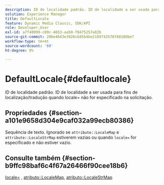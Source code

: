 ```yaml
---
description: ID de localidade padrão. ID de localidade a ser usada para fins de localização/tradução quando locale= não for especificado na solicitação.
solution: Experience Manager
title: DefaultLocale
feature: Dynamic Media Classic, SDK/API
role: Developer,User
exl-id: a7f40099-c89c-4653-aa50-f0475257a82b
source-git-commit: 206e4643e3926cb85b4be2189743578f88180be7
workflow-type: tm+mt
source-wordcount: '69'
ht-degree: 0%

---
```


# DefaultLocale{#defaultlocale}

ID de localidade padrão. ID de localidade a ser usada para fins de localização/tradução quando locale= não for especificado na solicitação.

## Propriedades {#section-a101e9658d304e9caf032a99ecb80386}

Sequência de texto. Ignorado se `attribute::LocaleMap` e `attribute::LocaleStrMap` estiverem vazias ou quando `locale=` for especificado e não estiver vazio.

## Consulte também {#section-b9ffc98baf6c4f67a26466f90cee18b6}

[locale=](../../../../../is-api/http-ref/image-serving-api-ref/c-http-protocol-reference/c-command-reference/r-locale.md#reference-8a846b2fbc004a12821b956ed3b25cfb) ,  [atributo::LocaleMap](../../../../../is-api/image-catalog/image-serving-api-ref/c-image-catalog-reference/c-attributes-reference/r-localemap.md#reference-49bbf598f8ea47c3a563755cef306318),  [atributo::LocaleStrMap](../../../../../is-api/image-catalog/image-serving-api-ref/c-image-catalog-reference/c-attributes-reference/r-localestrmap.md#reference-98c42070a4bc4baf92537132be2b5b1e)
